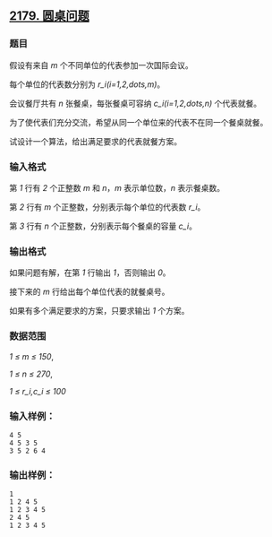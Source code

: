 ## [2179. 圆桌问题](https://www.acwing.com/problem/content/2181/)

### 题目

假设有来自 *m* 个不同单位的代表参加一次国际会议。

每个单位的代表数分别为 *r_i(i=1,2,dots,m)*。

会议餐厅共有 *n* 张餐桌，每张餐桌可容纳 *c_i(i=1,2,dots,n)* 个代表就餐。

为了使代表们充分交流，希望从同一个单位来的代表不在同一个餐桌就餐。

试设计一个算法，给出满足要求的代表就餐方案。

### 输入格式

第 *1* 行有 *2* 个正整数 *m* 和 *n*，*m* 表示单位数，*n* 表示餐桌数。

第 *2* 行有 *m* 个正整数，分别表示每个单位的代表数 *r_i*。

第 *3* 行有 *n* 个正整数，分别表示每个餐桌的容量 *c_i*。

### 输出格式

如果问题有解，在第 *1* 行输出 *1*，否则输出 *0*。

接下来的 *m* 行给出每个单位代表的就餐桌号。

如果有多个满足要求的方案，只要求输出 *1* 个方案。

### 数据范围

*1 ≤ m ≤ 150*,

*1 ≤ n ≤ 270*,

*1 ≤ r_i,c_i ≤ 100*

### 输入样例：

```
4 5
4 5 3 5
3 5 2 6 4
```

### 输出样例：

```
1
1 2 4 5
1 2 3 4 5
2 4 5
1 2 3 4 5
```
